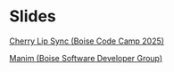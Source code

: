 # Slides

[Cherry Lip Sync (Boise Code Camp 2025)](/slides/cherry-lip-sync/)

[Manim (Boise Software Developer Group)](/slides/manim/)
